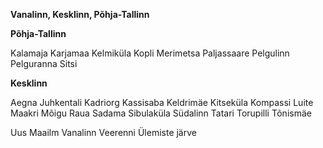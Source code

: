 
**Vanalinn, Kesklinn, Põhja-Tallinn**

**Põhja-Tallinn**

Kalamaja
Karjamaa
Kelmiküla
Kopli
Merimetsa
Paljassaare
Pelgulinn
Pelguranna
Sitsi

**Kesklinn**

Aegna
Juhkentali
Kadriorg
Kassisaba
Keldrimäe
Kitseküla
Kompassi
Luite
Maakri
Mõigu
Raua
Sadama
Sibulaküla
Südalinn
Tatari
Torupilli
Tõnismäe

Uus Maailm
Vanalinn
Veerenni
Ülemiste järve

